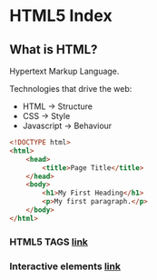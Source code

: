 # HTML5 Index

## What is HTML?

Hypertext Markup Language.  

Technologies that drive the web:  
- HTML -> Structure  
- CSS -> Style  
- Javascript -> Behaviour  

```html
<!DOCTYPE html>
<html>
    <head>
        <title>Page Title</title>
    </head>
    <body>
        <h1>My First Heading</h1>
        <p>My first paragraph.</p>
    </body>
</html>
```

### HTML5 TAGS [link](./tags.md)

### Interactive elements [link](./html/interactive-elements/index.md)